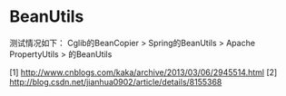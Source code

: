 # BeanUtils
测试情况如下：
Cglib的BeanCopier > Spring的BeanUtils > Apache PropertyUtils > 的BeanUtils

[1] http://www.cnblogs.com/kaka/archive/2013/03/06/2945514.html
[2] http://blog.csdn.net/jianhua0902/article/details/8155368
